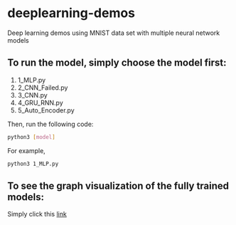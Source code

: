 # deeplearning-demos
Deep learning demos using MNIST data set with multiple neural network models

To run the model, simply choose the model first:
---------
1. 1_MLP.py
2. 2_CNN_Failed.py
3. 3_CNN.py
4. 4_GRU_RNN.py
5. 5_Auto_Encoder.py

Then, run the following code:
 ```bash
 python3 [model]
 ```
 For example,
 ```bash
 python3 1_MLP.py
 ```
 To see the graph visualization of the fully trained models:
 ---------
 Simply click this [link](http://23.120.83.79:6006/)
